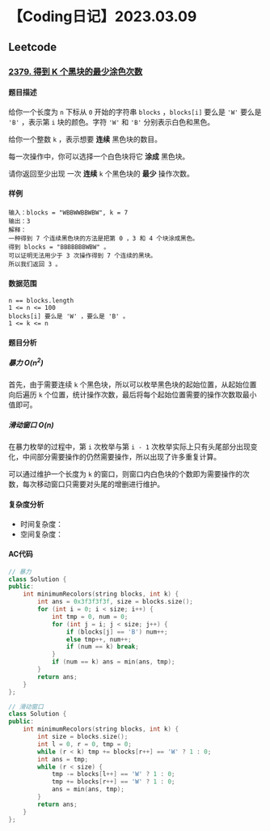 # 【Coding日记】2023.03.09

## Leetcode

### [2379. 得到 K 个黑块的最少涂色次数](https://leetcode.cn/problems/minimum-recolors-to-get-k-consecutive-black-blocks/)

#### 题目描述

给你一个长度为 `n` 下标从 `0` 开始的字符串 `blocks` ，`blocks[i]` 要么是 `'W'` 要么是 `'B'` ，表示第 `i` 块的颜色。字符 `'W'` 和 `'B'` 分别表示白色和黑色。

给你一个整数 `k` ，表示想要 **连续** 黑色块的数目。

每一次操作中，你可以选择一个白色块将它 **涂成** 黑色块。

请你返回至少出现 一次 **连续**  `k` 个黑色块的 **最少** 操作次数。

#### 样例

```
输入：blocks = "WBBWWBBWBW", k = 7
输出：3
解释：
一种得到 7 个连续黑色块的方法是把第 0 ，3 和 4 个块涂成黑色。
得到 blocks = "BBBBBBBWBW" 。
可以证明无法用少于 3 次操作得到 7 个连续的黑块。
所以我们返回 3 。
```

#### 数据范围

```
n == blocks.length
1 <= n <= 100
blocks[i] 要么是 'W' ，要么是 'B' 。
1 <= k <= n
```

#### 题目分析

##### 暴力 $O(n^2)$

首先，由于需要连续 `k` 个黑色块，所以可以枚举黑色块的起始位置，从起始位置向后遍历 `k` 个位置，统计操作次数，最后将每个起始位置需要的操作次数取最小值即可。

##### 滑动窗口 $O(n)$ 

在暴力枚举的过程中，第 `i` 次枚举与第 `i - 1` 次枚举实际上只有头尾部分出现变化，中间部分需要操作的仍然需要操作，所以出现了许多重复计算。

可以通过维护一个长度为 `k` 的窗口，则窗口内白色块的个数即为需要操作的次数，每次移动窗口只需要对头尾的增删进行维护。

#### 复杂度分析

- 时间复杂度：
- 空间复杂度：

#### AC代码

```cpp
// 暴力
class Solution {
public:
    int minimumRecolors(string blocks, int k) {
        int ans = 0x3f3f3f3f, size = blocks.size();
        for (int i = 0; i < size; i++) {
            int tmp = 0, num = 0;
            for (int j = i; j < size; j++) {
                if (blocks[j] == 'B') num++;
                else tmp++, num++;
                if (num == k) break;
            }
            if (num == k) ans = min(ans, tmp);
        }
        return ans;
    }
};

// 滑动窗口
class Solution {
public:
    int minimumRecolors(string blocks, int k) {
        int size = blocks.size();
        int l = 0, r = 0, tmp = 0;
        while (r < k) tmp += blocks[r++] == 'W' ? 1 : 0;
        int ans = tmp;
        while (r < size) {
            tmp -= blocks[l++] == 'W' ? 1 : 0;
            tmp += blocks[r++] == 'W' ? 1 : 0;
            ans = min(ans, tmp);
        }
        return ans;
    }
};
```

